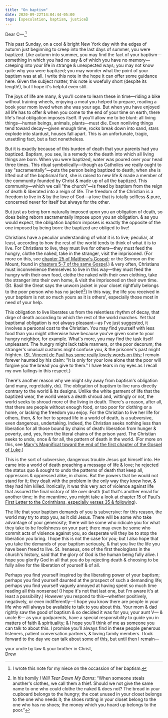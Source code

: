 ```yaml
---
title: "On baptism"
date: 2020-09-22T14:04:44-05:00
tags: [speculation, baptism, justice]
---
```


Dear C—,[^1]

This past Sunday, on a cool & bright New York day with the edges of autumn just beginning to creep into the last days of summer, you were baptized. Like autumn into summer, you may find the fact of your baptism—something in which you had no say & of which you have no memory—creeping into your life in strange & unexpected ways; you may not know quite why you were baptized; you may wonder what the point of your baptism was at all. I write this note in the hope it can offer some guidance here. Given the subject matter, this note is woefully short (despite its length!), but I hope it's helpful even still.

The joys of life are many, & you'll come to learn these in time—riding a bike without training wheels, enjoying a meal you helped to prepare, reading a book your mom loved when she was your age. But when you have enjoyed all life has to offer & when you come to the end of your time on earth, there life's final obligation imposes itself. If you'll allow me to be blunt: all living things—human beings, animals, plants—must die. Even nonliving things tend toward decay—given enough time, rocks break down into sand, stars explode into stardust, houses fall apart. This is an unfortunate, tragic, unsettling fact, but a fact nonetheless.

But it is exactly because of this burden of death that your parents had you baptized. Baptism, you see, is a remedy to the death into which all living things are born. When you were baptized, water was poured over your head three times. This ritual symbolically—though as Catholics we really ought to say "sacramentally"—puts the person being baptized to death; when she is lifted out of the baptismal font, she is raised to new life & made a member of the community founded by Christ & made up of all the baptized. This community—which we call "the church"—is freed by baptism from the reign of death & liberated into a reign of life. The freedom of the Christian is a freedom to live in & by the love of God—a love that is totally selfless & pure, concerned never for itself but always for the other.

But just as being born naturally imposed upon you an obligation of death, so does being reborn sacramentally impose upon you an obligation. & as you would expect, the obligation baptism imposes is exactly the opposite of the one imposed by being born: the baptized are obliged to live!

Christians have a peculiar understanding of what it is to live; peculiar, at least, according to how the rest of the world tends to think of what it is to live. For Christians to live, they must live for others—they must feed the hungry, clothe the naked, take in the stranger, visit the imprisoned. (For more on this, see [chapter 25 of Matthew's Gospel](https://www.biblegateway.com/passage/?search=matthew+25%3A31-46&version=RSVCE); or the Sermon on the Mount, found in [chapters 5–7 of the same Gospel](https://www.biblegateway.com/passage/?search=matthew+5-7&version=RSVCE).) & very often, Christians must inconvenience themselves to live in this way—they must feed the hungry with their own food, clothe the naked with their own clothing, take the stranger into their own home, & visit the imprisoned on their own time. (St. Basil the Great says the unworn jacket in your closet rightfully belongs to the poor person who has no jacket![^2]) In this way, the life you received in your baptism is not so much yours as it is others', especially those most in need of your help.

This obligation to live liberates us from the relentless rhythm of decay, that dirge of death according to which the rest of the world marches. Yet that baptismal obligation is not always pleasant—as I've just suggested, it involves a personal cost to the Christian. You may find yourself with less food than you might otherwise have because you've given some to your hungry neighbor, for example. What's more, you may find the task itself unpleasant. The hungry might lack table manners, or the poor decorum; the stranger's unusual customs might confuse you, & the prisoner's past might frighten. ([St. Vincent de Paul has some really lovely words on this](https://en.wikiquote.org/wiki/Vincent_de_Paul); I remain forever haunted by his claim: "It is only for your love alone that the poor will forgive you the bread you give to them." I have tears in my eyes as I recall my own failings in this respect.)

There's another reason why we might shy away from baptism's obligation (and many, regrettably, do). The obligation of baptism to live runs directly contrary to the world & its designs. Unlike the white garment of life that the baptized wear, the world wears a death shroud and, wittingly or not, the world seeks to shroud more of the living in death. There's a reason, after all, that there are people without enough food, or too poor for clothing or a home, or lacking the freedom you enjoy. For the Christian to live her life for others, then, & for her to spread life in a world of death, is a subversive, even dangerous, undertaking. Indeed, the Christian seeks nothing less than liberation for all those bound by chains of death: liberation from hunger & poverty, and, yes, from the literal chains of the prison yard. The Christian seeks to undo, once & for all, the pattern of death in the world. (For more on this, see [Mary's Magnificat toward the end of the first chapter of the Gospel of Luke](https://www.biblegateway.com/passage/?search=luke+1%3A47-55&version=RSVCE).)

This is the sort of subversive, dangerous trouble Jesus got himself into. He came into a world of death preaching a message of life & love; he rejected the status quo & sought to undo the patterns of death that keep all, oppressors & oppressed alike, in chains. But the powers that be would not stand for it; they dealt with the problem in the only way they knew how, & they had him killed. Ironically, it was this very act of violence against life that assured the final victory of life over death (but that's another email for another time; in the meantime, you might take a look at [chapter 15 of Paul's First Letter to the Corinthians, especially verses 35 & following](https://www.biblegateway.com/passage/?search=1+cor+15%3A35-58&version=RSVCE)).

The life that your baptism demands of you is subversive: for this reason, the world may try to stop you, as it did Jesus. There will be some who take advantage of your generosity; there will be some who ridicule you for what they take to be foolishness on your part; there may even be some who commit acts of violence against you, so desperate will they be to stop the liberation you bring. I hope this is not the case for you; but I also hope that you take the demands of your baptism seriously, & that you live the life you have been freed to live. St. Irenaeus, one of the first theologians in the church's history, said that the glory of God is the human being fully alive. I hope you glorify God in all that you do by rejecting death & choosing to be fully alive for the liberation of yourself & of all.

Perhaps you find yourself inspired by the liberating power of your baptism; perhaps you find yourself daunted at the prospect of such a demanding life; perhaps you find yourself vaguely annoyed at having spent so much time reading all this nonsense! (I hope it's not that last one, but I'm aware it's at least a possibility.) However you respond to this—whether positively, negatively, or even indifferently—I hope you know there are people in your life who will always be available to talk to you about this. Your mom & dad rightly saw the good of baptism & so decided it was for you; your aunt V— & uncle B— as your godparents, have a special responsibility to guide you in matters of faith & spirituality; & I hope you'll think of me as someone you can talk to about this. I promise you'll always find in these people generous listeners, patient conversation partners, & loving family members. I look forward to the day we can talk about some of this, but until then I remain—

your uncle by law & your brother in Christ,  
Drew

[^1]: I wrote this note for my niece on the occassion of her baptism.
[^2]: In his homily *I Will Tear Down My Barns*: “When someone steals another's clothes, we call them a thief. Should we not give the same name to one who could clothe the naked & does not? The bread in your cupboard belongs to the hungry; the coat unused in your closet belongs to the one who needs it; the shoes rotting in your closet belong to the one who has no shoes; the money which you hoard up belongs to the poor.”  

